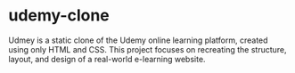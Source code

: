 # udemy-clone
Udmey is a static clone of the Udemy online learning platform, created using only HTML and CSS. This project focuses on recreating the structure, layout, and design of a real-world e-learning website.
